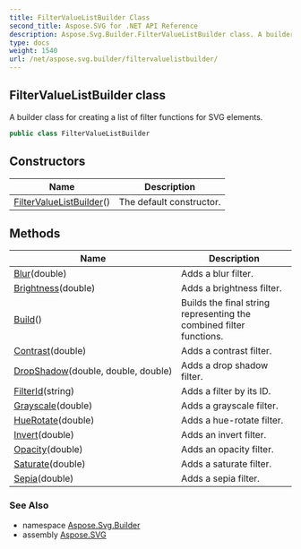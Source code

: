 ```yaml
---
title: FilterValueListBuilder Class
second_title: Aspose.SVG for .NET API Reference
description: Aspose.Svg.Builder.FilterValueListBuilder class. A builder class for creating a list of filter functions for SVG elements
type: docs
weight: 1540
url: /net/aspose.svg.builder/filtervaluelistbuilder/
---
```

## FilterValueListBuilder class

A builder class for creating a list of filter functions for SVG elements.

```csharp
public class FilterValueListBuilder
```

## Constructors

| Name | Description |
| --- | --- |
| [FilterValueListBuilder](filtervaluelistbuilder/)() | The default constructor. |

## Methods

| Name | Description |
| --- | --- |
| [Blur](../../aspose.svg.builder/filtervaluelistbuilder/blur/)(double) | Adds a blur filter. |
| [Brightness](../../aspose.svg.builder/filtervaluelistbuilder/brightness/)(double) | Adds a brightness filter. |
| [Build](../../aspose.svg.builder/filtervaluelistbuilder/build/)() | Builds the final string representing the combined filter functions. |
| [Contrast](../../aspose.svg.builder/filtervaluelistbuilder/contrast/)(double) | Adds a contrast filter. |
| [DropShadow](../../aspose.svg.builder/filtervaluelistbuilder/dropshadow/)(double, double, double) | Adds a drop shadow filter. |
| [FilterId](../../aspose.svg.builder/filtervaluelistbuilder/filterid/)(string) | Adds a filter by its ID. |
| [Grayscale](../../aspose.svg.builder/filtervaluelistbuilder/grayscale/)(double) | Adds a grayscale filter. |
| [HueRotate](../../aspose.svg.builder/filtervaluelistbuilder/huerotate/)(double) | Adds a hue-rotate filter. |
| [Invert](../../aspose.svg.builder/filtervaluelistbuilder/invert/)(double) | Adds an invert filter. |
| [Opacity](../../aspose.svg.builder/filtervaluelistbuilder/opacity/)(double) | Adds an opacity filter. |
| [Saturate](../../aspose.svg.builder/filtervaluelistbuilder/saturate/)(double) | Adds a saturate filter. |
| [Sepia](../../aspose.svg.builder/filtervaluelistbuilder/sepia/)(double) | Adds a sepia filter. |

### See Also

* namespace [Aspose.Svg.Builder](../../aspose.svg.builder/)
* assembly [Aspose.SVG](../../)
